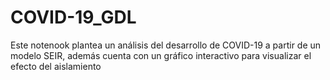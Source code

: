 # COVID-19_GDL
Este notenook plantea un análisis del desarrollo de COVID-19 a partir de un modelo SEIR, además cuenta con un gráfico interactivo para visualizar el efecto del aislamiento
